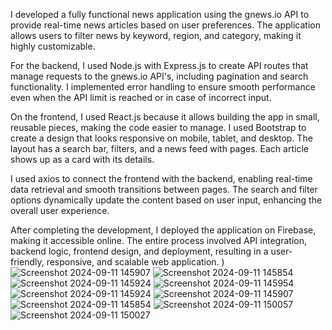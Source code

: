 I developed a fully functional news application using the gnews.io API to provide real-time news articles based on user preferences. The application allows users to filter news by keyword, region, and category, making it highly customizable.

For the backend, I used Node.js with Express.js to create API routes that manage requests to the gnews.io API's, including pagination and search functionality. I implemented error handling to ensure smooth performance even when the API limit is reached or in case of incorrect input.

On the frontend, I used React.js because it allows building the app in small, reusable pieces, making the code easier to manage. I used Bootstrap to create a design that looks responsive on mobile, tablet, and desktop. The layout has a search bar, filters, and a news feed with pages. Each article shows up as a card with its details.


I used axios to connect the frontend with the backend, enabling real-time data retrieval and smooth transitions between pages. The search and filter options dynamically update the content based on user input, enhancing the overall user experience.

After completing the development, I deployed the application on Firebase, making it accessible online. The entire process involved API integration, backend logic, frontend design, and deployment, resulting in a user-friendly, responsive, and scalable web application.
)
![Screenshot 2024-09-11 145907](https://github.com/user-attachments/assets/95544255-3546-48e2-ad47-e9af48807fa5)
![Screenshot 2024-09-11 145854](https://github.com/user-attachments/assets/89375c32-c805-4d20-abc0-0f2cdf869dd7)
![Screenshot 2024-09-11 145924](https://github.com/user-attachments/assets/dd58c3e7-3b21-4435-b4db-8cda17412c9a)
![Screenshot 2024-09-11 145954](https://github.com/user-attachments/assets/de242cef-1fd1-4ad7-ac82-93f09e5677ab)
![Screenshot 2024-09-11 145924](https://github.com/user-attachments/assets/a1eb7b2a-23d8-45ff-b4a2-4f3c54570a67)
![Screenshot 2024-09-11 145907](https://github.com/user-attachments/assets/2a6e17d4-f766-457c-a8fd-b7929cef94e9)
![Screenshot 2024-09-11 145854](https://github.com/user-attachments/assets/8090580a-5a6a-49fa-97d0-9dde262efb70)
![Screenshot 2024-09-11 150057](https://github.com/user-attachments/assets/cca0873e-e920-4bca-b711-53c1ff95d563)
![Screenshot 2024-09-11 150027](https://github.com/user-attachments/assets/f6b345b9-2e31-4954-9333-249afaeb9525)
